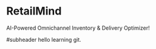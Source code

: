 # RetailMind
AI-Powered Omnichannel Inventory &amp; Delivery Optimizer!

#subheader
hello learning git.
